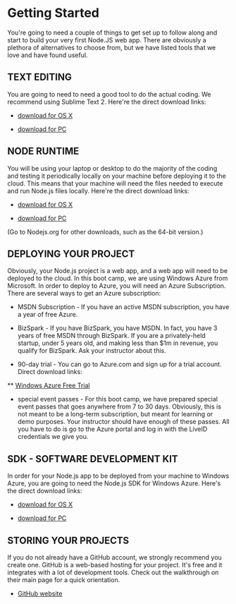 Getting Started
==========================
 
You're going to need a couple of things to get set up to follow along and start to build your very first Node.JS web app. There are obviously a plethora of alternatives to choose from, but we have listed tools that we love and have found useful. 


TEXT EDITING
----------------------

You are going to need to need a good tool to do the actual coding. We recommend using Sublime Text 2. Here're the direct download links:

* [download for OS X](http://c758482.r82.cf2.rackcdn.com/Sublime%20Text%202.0.1.dmg "Sublime Text 2 for Mac")

* [download for PC](http://c758482.r82.cf2.rackcdn.com/Sublime%20Text%202.0.1%20Setup.exe "Sublime Text 2 for PC")

NODE RUNTIME
---------------------
You will be using your laptop or desktop to do the majority of the coding and testing it periodically locally on your machine before deploying it to the cloud. This means that your machine will need the files needed to execute and run Node.js files locally. Here're the direct download links:

* [download for OS X](http://nodejs.org/dist/v0.8.19/node-v0.8.19.pkg "Sublime Text 2 for Mac")

* [download for PC](http://nodejs.org/dist/v0.8.19/node-v0.8.19-x86.msi "Node.js Windows Installer")

(Go to Nodejs.org for other downloads, such as the 64-bit version.)


DEPLOYING YOUR PROJECT
-------------------------
Obviously, your Node.js project is a web app, and a web app will need to be deployed to the cloud. In this boot camp, we are using Windows Azure from Microsoft. In order to deploy to Azure, you will need an Azure Subscription. There are several ways to get an Azure subscription:

* MSDN Subscription - If you have an active MSDN subscription, you have a year of free Azure.

* BizSpark - If you have BizSpark, you have MSDN. In fact, you have 3 years of free MSDN through BizSpark. If you are a privately-held startup, under 5 years old, and making less than $1m in revenue, you qualify for BizSpark. Ask your instructor about this.

* 90-day trial - You can go to Azure.com and sign up for a trial account. Direct download links:

** [Windows Azure Free Trial](http://www.windowsazure.com/en-us/pricing/free-trial/ "90-day free trial")

* special event passes - For this boot camp, we have prepared special event passes that goes anywhere from 7 to 30 days. Obviously, this is not meant to be a long-term subscription, but meant for learning or demo purposes. Your instructor should have enough of these passes. All you have to do is go to the Azure portal and log in with the LiveID credentials we give you.


SDK - SOFTWARE DEVELOPMENT KIT
---------------------------------
In order for your Node.js app to be deployed from your machine to Windows Azure, you are going to need the Node.js SDK for Windows Azure. Here's the direct download links:

* [download for OS X](http://go.microsoft.com/fwlink/?LinkId=253471&clcid=0x409 "Azure SDK for Mac")

* [download for PC](http://go.microsoft.com/fwlink/?LinkId=254279&clcid=0x409 "Azure SDK for Windows")


STORING YOUR PROJECTS
----------------------

If you do not already have a GitHub account, we strongly recommend you create one. GitHub is a web-based hosting for your project. It's free and it integrates with a lot of development tools. Check out the walkthrough on their main page for a quick orientation.

* [GitHub website](https://github.com/ "GitHub Homepage")



